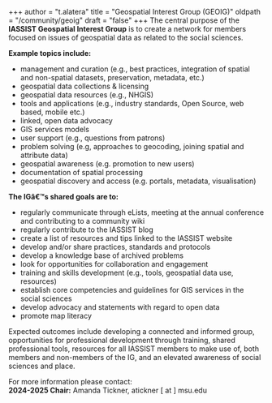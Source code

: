 +++
author = "t.alatera"
title = "Geospatial Interest Group (GEOIG)"
oldpath = "/community/geoig"
draft = "false"
+++
The central purpose of the **IASSIST Geospatial Interest Group** is to create a network for members focused on issues of geospatial data as related to the social sciences.

**Example topics include:**

- management and curation (e.g., best practices, integration of spatial and non-spatial datasets, preservation, metadata, etc.)
- geospatial data collections & licensing
- geospatial data resources (e.g., NHGIS)
- tools and applications (e.g., industry standards, Open Source, web based, mobile etc.)
- linked, open data advocacy
- GIS services models
- user support (e.g., questions from patrons)
- problem solving (e.g, approaches to geocoding, joining spatial and attribute data)
- geospatial awareness (e.g. promotion to new users)
- documentation of spatial processing
- geospatial discovery and access (e.g. portals, metadata, visualisation)

**The IGâ€™s shared goals are to:**

- regularly communicate through eLists, meeting at the annual conference and contributing to a community wiki
- regularly contribute to the IASSIST blog
- create a list of resources and tips linked to the IASSIST website
- develop and/or share practices, standards and protocols
- develop a knowledge base of archived problems
- look for opportunities for collaboration and engagement
- training and skills development (e.g., tools, geospatial data use, resources)
- establish core competencies and guidelines for GIS services in the social sciences
- develop advocacy and statements with regard to open data
- promote map literacy

Expected outcomes include developing a connected and informed group, opportunities for professional development through training, shared professional tools, resources for all IASSIST members to make use of, both members and non-members of the IG, and an elevated awareness of social sciences and place.

For more information please contact:<br />
**2024-2025 Chair:** Amanda Tickner, atickner [ at ] msu.edu